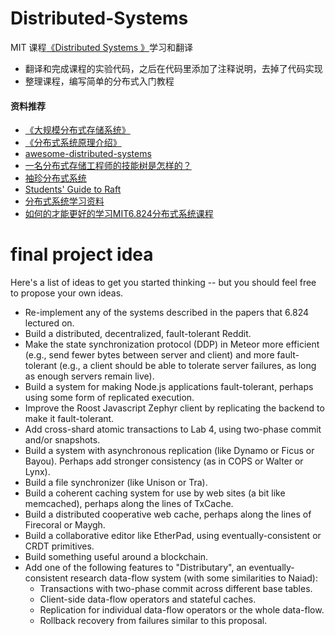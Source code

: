 # Distributed-Systems

MIT 课程[《Distributed Systems 》](http://nil.csail.mit.edu/6.824/2018/schedule.html)学习和翻译

- 翻译和完成课程的实验代码，之后在代码里添加了注释说明，去掉了代码实现
- 整理课程，编写简单的分布式入门教程

#### 资料推荐

- [《大规模分布式存储系统》](https://book.douban.com/subject/25723658/)
- [《分布式系统原理介绍》](http://pan.baidu.com/s/1geU1XAz)
- [awesome-distributed-systems](https://github.com/kevinxhuang/awesome-distributed-systems)
- [一名分布式存储工程师的技能树是怎样的？](https://www.zhihu.com/question/43687427/answer/96306564)
- [袖珍分布式系统](http://www.jianshu.com/c/0cf64976a481)
- [Students' Guide to Raft](https://thesquareplanet.com/blog/students-guide-to-raft/)
- [分布式系统学习资料](https://gist.github.com/zjhiphop/c4861a6f586e3fdb2379)
- [如何的才能更好的学习MIT6.824分布式系统课程](https://www.zhihu.com/question/29597104)

# final project idea
Here's a list of ideas to get you started thinking -- but you should feel free to propose your own ideas.

* Re-implement any of the systems described in the papers that 6.824 lectured on.
* Build a distributed, decentralized, fault-tolerant Reddit.
* Make the state synchronization protocol (DDP) in Meteor more efficient (e.g., send fewer bytes between server and client) and more fault-tolerant (e.g., a client should be able to tolerate server failures, as long as enough servers remain live).
* Build a system for making Node.js applications fault-tolerant, perhaps using some form of replicated execution.
* Improve the Roost Javascript Zephyr client by replicating the backend to make it fault-tolerant.
* Add cross-shard atomic transactions to Lab 4, using two-phase commit and/or snapshots.
* Build a system with asynchronous replication (like Dynamo or Ficus or Bayou). Perhaps add stronger consistency (as in COPS or Walter or Lynx).
* Build a file synchronizer (like Unison or Tra).
* Build a coherent caching system for use by web sites (a bit like memcached), perhaps along the lines of TxCache.
* Build a distributed cooperative web cache, perhaps along the lines of Firecoral or Maygh.
* Build a collaborative editor like EtherPad, using eventually-consistent or CRDT primitives.
* Build something useful around a blockchain.
* Add one of the following features to "Distributary", an eventually-consistent research data-flow system (with some similarities to Naiad):
    * Transactions with two-phase commit across different base tables.
    * Client-side data-flow operators and stateful caches.
    * Replication for individual data-flow operators or the whole data-flow.
    * Rollback recovery from failures similar to this proposal.